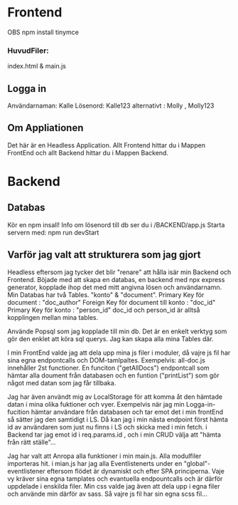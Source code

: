 # Frontend

OBS
npm install tinymce

### HuvudFiler:

index.html & main.js

## Logga in

Användarnaman: Kalle
Lösenord: Kalle123
alternativt : Molly , Molly123

## Om Appliationen

Det här är en Headless Application. Allt Frontend hittar du i Mappen FrontEnd och allt Backend hittar du i Mappen Backend.

# Backend

## Databas

Kör en npm insall!
Info om lösenord till db ser du i /BACKEND/app.js
Starta servern med: npm run devStart

## Varför jag valt att strukturera som jag gjort

Headless eftersom jag tycker det blir "renare" att hålla isär min Backend och Frontend.
Böjade med att skapa en databas, en backend med npx express generator, kopplade ihop det med mitt angivna lösen och användarnamn.
Min Databas har två Tables. "konto" & "document".
Primary Key för document : "doc_author"
Foreign Key för document till konto : "doc_id"
Primary Key för konto : "person_id"
doc_id och person_id är alltså kopplingen mellan mina tables.

Använde Popsql som jag kopplade till min db. Det är en enkelt verktyg som gör den enklet att köra sql querys. Jag kan skapa alla mina Tables där.

I min FrontEnd valde jag att dela upp mina js filer i moduler, då vajre js fil har sina egna endpontcalls och DOM-tamlpaltes.
Exempelvis: all-doc.js innehåller 2st functioner. En funciton ("getAllDocs") endpontcall som hämtar alla doument från databasen och en funtion ("printList") som gör något med datan som jag får tillbaka.

Jag har även användt mig av LocalStorage för att komma åt den hämtade datan i mina olika fuktioner och vyer.
Exempelvis när jag min Logga-in-fucition hämtar användare från databasen och tar emot det i min frontEnd så sätter jag den samtidigt i LS.
Då kan jag i min nästa endpoint först hämta id av användaren som just nu finns i LS och skicka med i min fetch. i Backend tar jag emot id i req.params.id , och i min CRUD välja att "hämta från rätt ställe"...

Jag har valt att Anropa alla funktioner i min main.js. Alla modulfiler importeras hit. i mian.js har jag alla Eventlistenerts under en "global"-eventlistener eftersom flödet är dynamiskt och efter SPA principerna. Vaje vy kräver sina egna tamplates och evantuella endpountcalls och är därför uppdelade i enskilda filer.
Min css valde jag även att dela upp i egna filer och använde min därför av sass. Så vajre js fil har sin egna scss fil...

